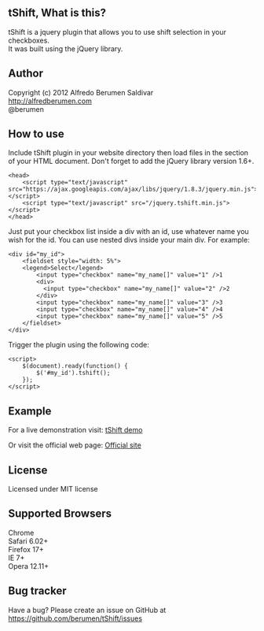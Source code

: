 tShift, What is this?
---------------------
tShift is a jquery plugin that allows you to use shift selection in your checkboxes. <br>
It was built using the jQuery library.

Author
------
Copyright (c) 2012 Alfredo Berumen Saldivar <br>
<a href="http://alfredberumen.com" target="_blank">http://alfredberumen.com</a> <br>
@berumen

How to use
----------
Include tShift plugin in your website directory then load files in the <head> section of your HTML document.
Don't forget to add the jQuery library version 1.6+.

	<head>
        <script type="text/javascript" src="https://ajax.googleapis.com/ajax/libs/jquery/1.8.3/jquery.min.js"></script>
        <script type="text/javascript" src="/jquery.tshift.min.js"></script>
    </head>

Just put your checkbox list inside a div with an id, use whatever name you wish for the id. You can use nested divs inside your main div.
For example:
	
	<div id="my_id">
  		<fieldset style="width: 5%">
    	<legend>Select</legend>
    		<input type="checkbox" name="my_name[]" value="1" />1
            <div>
    		  <input type="checkbox" name="my_name[]" value="2" />2
    		</div>
            <input type="checkbox" name="my_name[]" value="3" />3
    		<input type="checkbox" name="my_name[]" value="4" />4
    		<input type="checkbox" name="my_name[]" value="5" />5
    	</fieldset>
	</div>

Trigger the plugin using the following code:

    <script>
        $(document).ready(function() {
        	$('#my_id').tshift();
        });
    </script>

Example
-------
For a live demonstration visit:
<a href="http://jsfiddle.net/berumen/2nx2B/" target="_blank">tShift demo</a>

Or visit the official web page:
<a href="http://alfredberumen.com/b/seleccionar-multiples-checkboxes-con-tshift" target="_blank">Official site</a>

	
License
-------
Licensed under MIT license


Supported Browsers
------------------
Chrome<br />
Safari 6.02+<br />
Firefox 17+<br />
IE 7+<br />
Opera 12.11+<br />



Bug tracker
-----------
Have a bug? Please create an issue on GitHub at https://github.com/berumen/tShift/issues